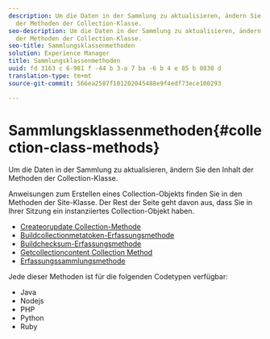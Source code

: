```yaml
---
description: Um die Daten in der Sammlung zu aktualisieren, ändern Sie den Inhalt
  der Methoden der Collection-Klasse.
seo-description: Um die Daten in der Sammlung zu aktualisieren, ändern Sie den Inhalt
  der Methoden der Collection-Klasse.
seo-title: Sammlungsklassenmethoden
solution: Experience Manager
title: Sammlungsklassenmethoden
uuid: fd 3163 c 6-981 f -44 b 3-a 7 ba -6 b 4 e 85 b 0830 d
translation-type: tm+mt
source-git-commit: 566ea2587f101202045488e9f4edf73ece100293

---
```



# Sammlungsklassenmethoden{#collection-class-methods}

Um die Daten in der Sammlung zu aktualisieren, ändern Sie den Inhalt der Methoden der Collection-Klasse.

Anweisungen zum Erstellen eines Collection-Objekts finden Sie in den Methoden der Site-Klasse. Der Rest der Seite geht davon aus, dass Sie in Ihrer Sitzung ein instanziiertes Collection-Objekt haben.

* [Createorupdate Collection-Methode](#r_createorupdate_collection_method)
* [Buildcollectionmetatoken-Erfassungsmethode](#r_buildcollectionmetatoken_collection_method)
* [Buildchecksum-Erfassungsmethode](#r_buildchecksum_collection_method)
* [Getcollectioncontent Collection Method](#t_getcollectioncontent_collection_method)
* [Erfassungssammlungsmethode](#r_geturn_collection_method)

Jede dieser Methoden ist für die folgenden Codetypen verfügbar:

* Java 
* Nodejs
* PHP
* Python
* Ruby

